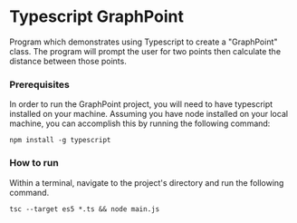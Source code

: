 # Typescript GraphPoint
Program which demonstrates using Typescript to create a "GraphPoint" class.  The program will prompt the user for two points then calculate the distance between those points.

### Prerequisites
In order to run the GraphPoint project, you will need to have typescript installed on your machine.  Assuming you have node installed on your local machine, you can accomplish this by running the following command:
```
npm install -g typescript
```

### How to run
Within a terminal, navigate to the project's directory and run the following command.
```
tsc --target es5 *.ts && node main.js
```